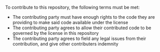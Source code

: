To contribute to this repository, the following terms must be met:

- The contributing party must have enough rights to the code they are providing to make said code available under the license
- The contributing party agrees to allow their contributed code to be governed by the license in this repository
- The contributing party agrees to field any legal issues from their contribution, and give other contributers indemnity
